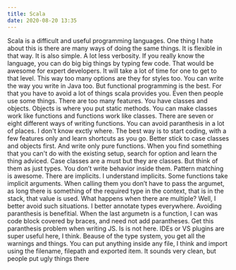 ```yaml
---
title: Scala
date: 2020-08-20 13:35
---
```

Scala is a difficult and useful programming languages. One thing I hate about this is there are many ways of doing the same things. It is flexible in that way. It is also simple. A lot less verbosity. If you really know the language, you can do big big things by typing few code. That would be awesome for expert developers. It will take a lot of time for one to get to that level. This way too many options are they for styles too. You can write the way you write in Java too. But functional programming is the best. For that you have to avoid a lot of things scala provides you. Even then people use some things. There are too many features. You have classes and objects. Objects is where you put static methods. You can make classes work like functions and functions work like classes. There are seven or eight different ways of writing functions. You can avoid paranthesis in a lot of places. I don't know exctly where. The best way is to start coding, with a few features only and learn shortcuts as you go. Better stick to case classes and objects first. And write only pure functions. When you find something that you can't do with the existing setup, search for option and learn the thing adviced. Case classes are a must but they are classes. But think of them as just types. You don’t write behavior inside them. Pattern matching is awesome. There are implicits. I understand implicits. Some functions take implicit arguments. When calling them you don’t have to pass the argumet, as long there is something of the required type in the context, that is in the stack, that value is used. What happens when there are multiple? Well, I better avoid such situations. I better annotate types everywhere. Avoiding paranthesis is benefitial. When the last argumetn is a function, I can was code block covered by braces, and need not add parantheses. Get this paranthesis problem when writing JS. Is is not here. IDEs or VS plugins are super useful here, I think. Beause of the type system, you get all the warnings and things. You can put anything inside any file, I think and import using the filename, filepath and exported item. It sounds very clean, but people put ugly things there